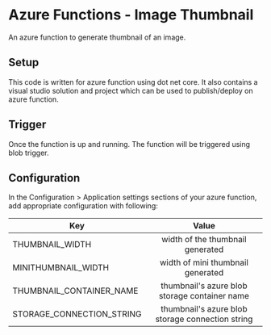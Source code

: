 # Azure Functions - Image Thumbnail

An azure function to generate thumbnail of an image.

## Setup

This code is written for azure function using dot net core. It also contains a visual studio solution and project which can be used to publish/deploy on azure function.

## Trigger

Once the function is up and running. The function will be triggered using blob trigger.

## Configuration

In the Configuration > Application settings sections of your azure function, add appropriate configuration with following:


| Key                         | Value                                            |
| --------------------------- |:------------------------------------------------:|
| THUMBNAIL_WIDTH             | width of the thumbnail generated                 |
| MINITHUMBNAIL_WIDTH         | width of mini thumbnail generated                |
| THUMBNAIL_CONTAINER_NAME    | thumbnail's azure blob storage container name    |
| STORAGE_CONNECTION_STRING   | thumbnail's azure blob storage connection string |

